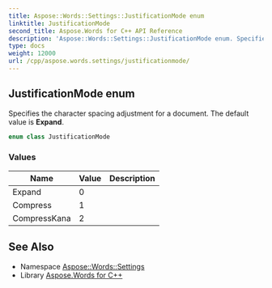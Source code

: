 ```yaml
---
title: Aspose::Words::Settings::JustificationMode enum
linktitle: JustificationMode
second_title: Aspose.Words for C++ API Reference
description: 'Aspose::Words::Settings::JustificationMode enum. Specifies the character spacing adjustment for a document. The default value is Expand in C++.'
type: docs
weight: 12000
url: /cpp/aspose.words.settings/justificationmode/
---
```

## JustificationMode enum


Specifies the character spacing adjustment for a document. The default value is **Expand**.

```cpp
enum class JustificationMode
```

### Values

| Name | Value | Description |
| --- | --- | --- |
| Expand | 0 |  |
| Compress | 1 |  |
| CompressKana | 2 |  |

## See Also

* Namespace [Aspose::Words::Settings](../)
* Library [Aspose.Words for C++](../../)
